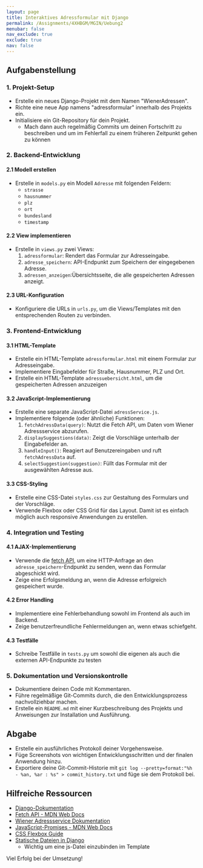 ```yaml
---
layout: page
title: Interaktives Adressformular mit Django
permalink: /Assignments/4XHBGM/MGIN/Uebung2
menubar: false
nav_exclude: true
exclude: true
nav: false
---
```



## Aufgabenstellung

### 1. Projekt-Setup

- Erstelle ein neues Django-Projekt mit dem Namen "WienerAdressen".
- Richte eine neue App namens "adressformular" innerhalb des Projekts ein.
- Initialisiere ein Git-Repository für dein Projekt.
  - Mach dann auch regelmäßig Commits um deinen Fortschritt zu beschreiben und um im Fehlerfall zu einem früheren Zeitpunkt gehen zu können

### 2. Backend-Entwicklung

#### 2.1 Modell erstellen
- Erstelle in `models.py` ein Modell `Adresse` mit folgenden Feldern:
  - `strasse` 
  - `hausnummer` 
  - `plz` 
  - `ort` 
  - `bundesland`
  - `timestamp`

#### 2.2 View implementieren
- Erstelle in `views.py` zwei Views:
  1. `adressformular`: Rendert das Formular zur Adresseingabe.
  2. `adresse_speichern`: API-Endpunkt zum Speichern der eingegebenen Adresse.
  3. `adressen_anzeigen`:Übersichtsseite, die alle gespeicherten Adressen anzeigt.

#### 2.3 URL-Konfiguration
- Konfiguriere die URLs in `urls.py`, um die Views/Templates mit den entsprechenden Routen zu verbinden.

### 3. Frontend-Entwicklung

#### 3.1 HTML-Template
- Erstelle ein HTML-Template `adressformular.html` mit einem Formular zur Adresseingabe.
- Implementiere Eingabefelder für Straße, Hausnummer, PLZ und Ort.
- Erstelle ein HTML-Template `adressuebersicht.html`, um die gespeicherten Adressen anzuzeigen

#### 3.2 JavaScript-Implementierung
- Erstelle eine separate JavaScript-Datei `adressService.js`.
- Implementiere folgende (oder ähnliche) Funktionen:
  1. `fetchAdressData(query)`: Nutzt die Fetch API, um Daten vom Wiener Adressservice abzurufen.
  2. `displaySuggestions(data)`: Zeigt die Vorschläge unterhalb der Eingabefelder an.
  3. `handleInput()`: Reagiert auf Benutzereingaben und ruft `fetchAdressData` auf.
  4. `selectSuggestion(suggestion)`: Füllt das Formular mit der ausgewählten Adresse aus.

#### 3.3 CSS-Styling
- Erstelle eine CSS-Datei `styles.css` zur Gestaltung des Formulars und der Vorschläge.
- Verwende Flexbox oder CSS Grid für das Layout. Damit ist es einfach möglich auch responsive Anwendungen zu erstellen. 

### 4. Integration und Testing

#### 4.1 AJAX-Implementierung
- Verwende die [fetch API](https://developer.mozilla.org/en-US/docs/Web/API/Fetch_API/Using_Fetch), um eine HTTP-Anfrage an den `adresse_speichern`-Endpunkt zu senden, wenn das Formular abgeschickt wird.
- Zeige eine Erfolgsmeldung an, wenn die Adresse erfolgreich gespeichert wurde.

#### 4.2 Error Handling
- Implementiere eine Fehlerbehandlung sowohl im Frontend als auch im Backend.
- Zeige benutzerfreundliche Fehlermeldungen an, wenn etwas schiefgeht.

#### 4.3 Testfälle
- Schreibe Testfälle in `tests.py` um sowohl die eigenen als auch die externen API-Endpunkte zu testen


### 5. Dokumentation und Versionskontrolle

- Dokumentiere deinen Code mit Kommentaren.
- Führe regelmäßige Git-Commits durch, die den Entwicklungsprozess nachvollziehbar machen.
- Erstelle ein `README.md` mit einer Kurzbeschreibung des Projekts und Anweisungen zur Installation und Ausführung.

## Abgabe

- Erstelle ein ausführliches Protokoll deiner Vorgehensweise.
- Füge Screenshots von wichtigen Entwicklungsschritten und der finalen Anwendung hinzu.
- Exportiere deine Git-Commit-Historie mit `git log --pretty=format:"%h - %an, %ar : %s" > commit_history.txt` und füge sie dem Protokoll bei.

## Hilfreiche Ressourcen

- [Django-Dokumentation](https://docs.djangoproject.com/)
- [Fetch API - MDN Web Docs](https://developer.mozilla.org/en-US/docs/Web/API/Fetch_API)
- [Wiener Adressservice Dokumentation](https://digitales.wien.gv.at/wp-content/uploads/sites/47/2019/01/adressservice-doku.pdf)
- [JavaScript-Promises - MDN Web Docs](https://developer.mozilla.org/en-US/docs/Web/JavaScript/Reference/Global_Objects/Promise)
- [CSS Flexbox Guide](https://css-tricks.com/snippets/css/a-guide-to-flexbox/)
- [Statische Dateien in Django](https://docs.djangoproject.com/en/5.1/howto/static-files/)
  - Wichtig um eine js-Datei einzubinden im Template

Viel Erfolg bei der Umsetzung!
